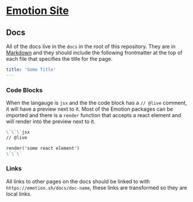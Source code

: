 # [Emotion Site](https://emotion.sh)

## Docs

All of the docs live in the `docs` in the root of this repository. They are in [Markdown](https://daringfireball.net/projects/markdown/basics) and they should include the following frontmatter at the top of each file that specifies the title for the page.

```yaml
title: 'Some Title'
---

```

### Code Blocks

When the langauge is `jsx` and the the code block has a `// @live` comment, it will have a preview next to it. Most of the Emotion packages can be imported and there is a `render` function that accepts a react element and will render into the preview next to it.

```md
\`\`\`jsx
// @live

render('some react element')
\`\`\`
```

### Links

All links to other pages on the docs should be linked to with `https://emotion.sh/docs/doc-name`, these links are transformed so they are local links.

```

```

```

```

```

```
